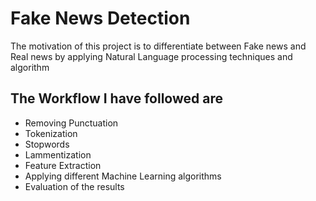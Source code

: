 # Fake News Detection

The motivation of this project is to differentiate between Fake news and Real news by applying Natural Language processing techniques and algorithm

## The Workflow I have followed  are
- Removing Punctuation 
- Tokenization
- Stopwords
- Lammentization
- Feature Extraction
- Applying different Machine Learning algorithms
- Evaluation of the results
